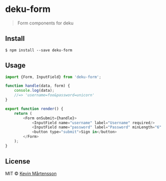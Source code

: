 # deku-form

> Form components for deku


## Install

```
$ npm install --save deku-form
```


## Usage

```js
import {Form, InputField} from 'deku-form';

function handle(data, form) {
	console.log(data);
	//=> 'username=foo&password=unicorn'
}

export function render() {
	return (
		<Form onSubmit={handle}>
			<InputField name="username" label="Username" required/>
			<InputField name="password" label="Password" minLength="6" required/>
			<button type="submit">Sign in</button>
		</Form>
	);
}
```


## License

MIT © [Kevin Mårtensson](http://github.com/kevva)
